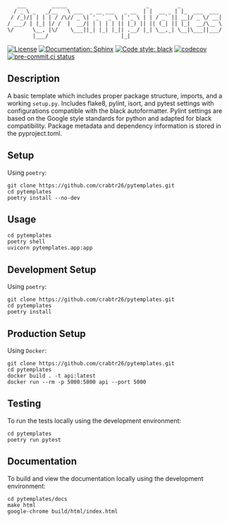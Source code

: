 ```

   ___        _____                         _         _
  / _ \ _   _/__   \ ___  _ __ ___   _ __  | |  __ _ | |_  ___  ___
 / /_)/| | | | / /\// _ \| '_ ` _ \ | '_ \ | | / _` || __|/ _ \/ __|
/ ___/ | |_| |/ /  |  __/| | | | | || |_) || || (_| || |_|  __/\__ \
\/      \__, |\/    \___||_| |_| |_|| .__/ |_| \__,_| \__|\___||___/
        |___/                       |_|

```
<!-- source - https://patorjk.com/software/taag/#p=display&h=1&f=Ogre&t=PyTemplates -->

[![License](https://img.shields.io/badge/License-Creative%20Commons%20Zero%20v1.0-informational?style=flat)](./LICENSE)
[![Documentation: Sphinx](https://img.shields.io/badge/Documentation-Sphinx-08476D?style=flat)](https://www.sphinx-doc.org/en/master/)
[![Code style: black](https://img.shields.io/badge/code%20style-black-151515?style=flat)](https://github.com/psf/black)
[![codecov](https://codecov.io/gh/crabtr26/pytemplates/branch/main/graph/badge.svg?token=RRYTJVFDG3)](https://codecov.io/gh/crabtr26/pytemplates)
[![pre-commit.ci status](https://results.pre-commit.ci/badge/github/crabtr26/pytemplates/main.svg)](https://results.pre-commit.ci/latest/github/crabtr26/pytemplates/main)
<!-- [![Imports: isort](https://img.shields.io/badge/%20imports-isort-EE8236?style=flat)](https://pycqa.github.io/isort/) -->


## Description
A basic template which includes proper package structure, imports, and a working `setup.py`.
Includes flake8, pylint, isort, and pytest settings with configurations compatible with
the black autoformatter. Pylint settings are based on the Google style standards for python
and adapted for black compatibility. Package metadata and dependency information is stored
in the pyproject.toml.

## Setup
Using `poetry`:
```
git clone https://github.com/crabtr26/pytemplates.git
cd pytemplates
poetry install --no-dev
```

## Usage
```
cd pytemplates
poetry shell
uvicorn pytemplates.app:app
```

## Development Setup
Using `poetry`:
```
git clone https://github.com/crabtr26/pytemplates.git
cd pytemplates
poetry install
```

## Production Setup
Using `Docker`:
```
git clone https://github.com/crabtr26/pytemplates.git
cd pytemplates
docker build . -t api:latest
docker run --rm -p 5000:5000 api --port 5000
```

## Testing
To run the tests locally using the development environment:
```
cd pytemplates
poetry run pytest
```

## Documentation
To build and view the documentation locally using the development environment:
```
cd pytemplates/docs
make html
google-chrome build/html/index.html
```
